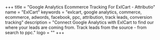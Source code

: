 +++
title = "Google Analytics Ecommerce Tracking For ExlCart - Attributio"
name = "ExlCart"
keywords = "exlcart, google analytics, commerce, ecommerce, adwords, facebook, ppc, attribution, track leads, conversion tracking"
description = "Connect Google Analytics with ExlCart to find our where your leads are coming from. Track leads from the source - from search to ppc."
logo = ""
+++
